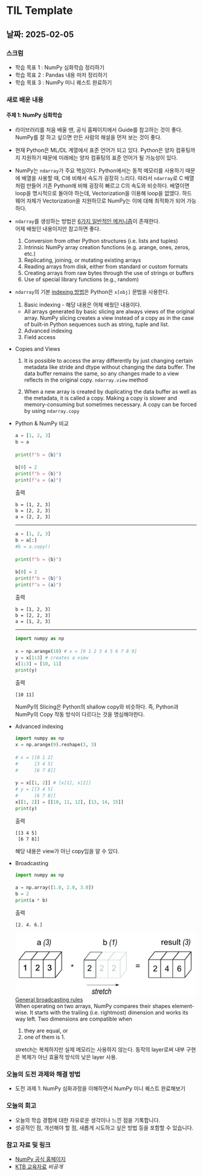 # TIL Template

## 날짜: 2025-02-05

### 스크럼
- 학습 목표 1 : NumPy 심화학습 정리하기
- 학습 목표 2 : Pandas 내용 마저 정리하기
- 학습 목표 3 : NumPy 미니 퀘스트 완료하기

### 새로 배운 내용
#### 주제 1: NumPy 심화학습
- 라이브러리를 처음 배울 땐, 공식 홈페이지에서 Guide를 참고하는 것이 좋다. NumPy를 잘 하고 싶으면 만든 사람의 해설을 먼저 보는 것이 좋다.

- 현재 Python은 ML/DL 계열에서 표준 언어가 되고 있다. Python은 양자 컴퓨팅까지 지원하기 때문에 미래에는 양자 컴퓨팅의 표준 언어가 될 가능성이 있다.

- NumPy는 `ndarray`가 주요 핵심이다. Python에서는 동적 메모리를 사용하기 때문에 배열을 사용할 때, C에 비해서 속도가 굉장히 느리다. 따라서 `ndarray`로 C 배열처럼 만들어 기존 Python에 비해 굉장히 빠르고 C의 속도와 비슷하다. 배열이면 loop을 명시적으로 돌아야 하는데, Vectorization을 이용해 loop을 없앴다. 하드웨어 자체가 Vectorization을 지원하므로 NumPy는 이에 대해 최적화가 되어 가능하다.

- `ndarray`를 생성하는 방법은 [6가지 일반적인 메커니즘](https://numpy.org/doc/stable/user/basics.creation.html)이 존재한다.</br>
어제 배웠던 내용이지만 참고하면 좋다.
  1. Conversion from other Python structures (i.e. lists and tuples)
  2. Intrinsic NumPy array creation functions (e.g. arange, ones, zeros, etc.)
  3. Replicating, joining, or mutating existing arrays
  4. Reading arrays from disk, either from standard or custom formats
  5. Creating arrays from raw bytes through the use of strings or buffers
  6. Use of special library functions (e.g., random)

- `ndarray`의 기본 [indexing 방법](https://numpy.org/doc/stable/user/basics.indexing.html)은 Python은 `x[obj]` 문법을 사용한다.
  1. Basic indexing - 해당 내용은 어제 배웠던 내용이다.</br>
  - All arrays generated by basic slicing are always views of the original array. NumPy slicing creates a view instead of a copy as in the case of built-in Python sequences such as string, tuple and list.
  2. Advanced indexing
  3. Field access

- Copies and Views
  1. It is possible to access the array differently by just changing certain metadata like stride and dtype without changing the data buffer. The data buffer remains the same, so any changes made to a view reflects in the original copy. `ndarray.view` method

  2. When a new array is created by duplicating the data buffer as well as the metadata, it is called a copy. Making a copy is slower and memory-consuming but sometimes necessary. A copy can be forced by using `ndarray.copy`
- Python & NumPy 비교
  ```python
  a = [1, 2, 3]
  b = a

  print(f"b = {b}")

  b[0] = 2
  print(f"b = {b}")
  print(f"a = {a}")
  ```
  출력
  ```
  b = [1, 2, 3]
  b = [2, 2, 3]
  a = [2, 2, 3]
  ```
  ---
  ```python
  a = [1, 2, 3]
  b = a[:] 
  #b = a.copy()

  print(f"b = {b}")

  b[0] = 2
  print(f"b = {b}")
  print(f"a = {a}")
  ```
  출력
  ```
  b = [1, 2, 3]
  b = [2, 2, 3]
  a = [1, 2, 3]
  ```
  ---
  ```python
  import numpy as np

  x = np.arange(10) # x = [0 1 2 3 4 5 6 7 8 9]
  y = x[1:3] # creates a view
  x[1:3] = [10, 11]
  print(y)
  ```
  출력
  ```
  [10 11]
  ```
  NumPy의 Slicing은 Python의 shallow copy와 비슷하다. 즉, Python과 NumPy의 Copy 작동 방식이 다르다는 것을 명심해야한다.</br>
  
- Advanced indexing
  ```python
  import numpy as np
  x = np.arange(9).reshape(3, 3)

  # x = [[0 1 2]
  #      [3 4 5]
  #      [6 7 8]]

  y = x[[1, 2]] # [x[1], x[2]]
  # y = [[3 4 5]
  #      [6 7 8]]
  x[[1, 2]] = [[10, 11, 12], [13, 14, 15]]
  print(y)
  ```
  출력
  ```
  [[3 4 5]
   [6 7 8]]
  ```
  해당 내용은 view가 아닌 copy임을 알 수 있다.

- Broadcasting
  ```python
  import numpy as np

  a = np.array([1.0, 2.0, 3.0])
  b = 2
  print(a * b)
  ```
  출력
  ```
  [2. 4. 6.]
  ```
  ![alt text](broadcasting.png)</br>
  [General broadcasting rules](https://numpy.org/doc/stable/user/basics.broadcasting.html)</br>
  When operating on two arrays, NumPy compares their shapes element-wise. It starts with the trailing (i.e. rightmost) dimension and works its way left. Two dimensions are compatible when
  1. they are equal, or
  2. one of them is 1.</br>

  stretch는 복제하지만 실제 메모리는 사용하지 않는다. 동작의 layer로써 내부 구현은 복제가 아닌 효율적 방식의 낮은 layer 사용.


### 오늘의 도전 과제와 해결 방법
- 도전 과제 1: NumPy 심화과정을 이해하면서 NumPy 미니 퀘스트 완료해보기

### 오늘의 회고
- 오늘의 학습 경험에 대한 자유로운 생각이나 느낀 점을 기록합니다.
- 성공적인 점, 개선해야 할 점, 새롭게 시도하고 싶은 방법 등을 포함할 수 있습니다.

### 참고 자료 및 링크
- [NumPy 공식 홈페이지](https://numpy.org/)
- [KTB 교육자료]() *비공개*
